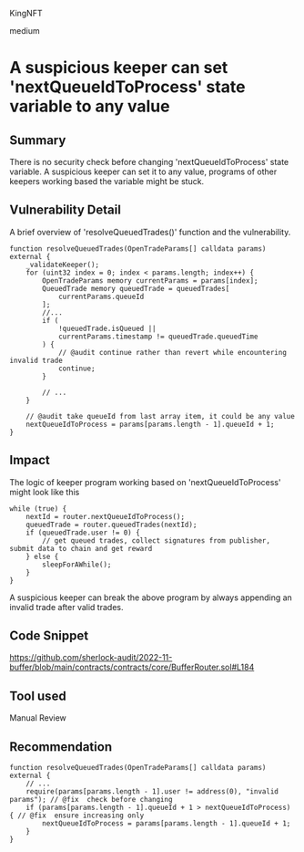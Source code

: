 KingNFT

medium

# A suspicious keeper can set 'nextQueueIdToProcess' state variable to any value

## Summary
There is no  security check before changing 'nextQueueIdToProcess'  state variable. A suspicious keeper can set it to any value, programs of other keepers working based the variable might be stuck.

## Vulnerability Detail
A brief overview of 'resolveQueuedTrades()' function and the vulnerability.
```solidity
function resolveQueuedTrades(OpenTradeParams[] calldata params) external {
    _validateKeeper();
    for (uint32 index = 0; index < params.length; index++) {
        OpenTradeParams memory currentParams = params[index];
        QueuedTrade memory queuedTrade = queuedTrades[
            currentParams.queueId
        ];
        //...
        if (
            !queuedTrade.isQueued ||
            currentParams.timestamp != queuedTrade.queuedTime
        ) {
            // @audit continue rather than revert while encountering invalid trade
            continue;
        }

        // ...
    }

    // @audit take queueId from last array item, it could be any value
    nextQueueIdToProcess = params[params.length - 1].queueId + 1;
}
```

## Impact
The logic of keeper program working based on 'nextQueueIdToProcess' might look like this
```solidity
while (true) {
    nextId = router.nextQueueIdToProcess();
    queuedTrade = router.queuedTrades(nextId);
    if (queuedTrade.user != 0) {
        // get queued trades, collect signatures from publisher, submit data to chain and get reward
    } else {
        sleepForAWhile();
    }
}
```

A suspicious keeper can break the above program by always appending an invalid trade after valid trades.

## Code Snippet
https://github.com/sherlock-audit/2022-11-buffer/blob/main/contracts/contracts/core/BufferRouter.sol#L184

## Tool used

Manual Review

## Recommendation
```solidity
function resolveQueuedTrades(OpenTradeParams[] calldata params) external {
    // ...
    require(params[params.length - 1].user != address(0), "invalid params"); // @fix  check before changing
    if (params[params.length - 1].queueId + 1 > nextQueueIdToProcess) { // @fix  ensure increasing only
        nextQueueIdToProcess = params[params.length - 1].queueId + 1;
    }
}
```
